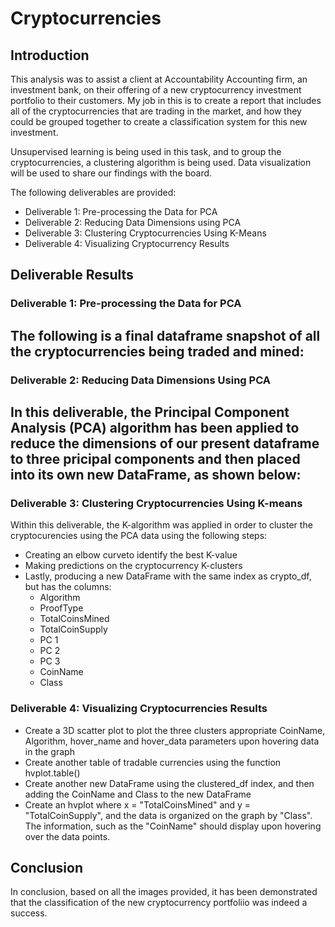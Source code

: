 # Cryptocurrencies

## Introduction

This analysis was to assist a client at Accountability Accounting firm, an investment bank, on their offering of a new cryptocurrency investment portfolio to their customers. My job in this is to create a report that includes all of the cryptocurrencies that are trading in the market, and how they could be grouped together to create a classification system for this new investment. 

Unsupervised learning is being used in this task, and to group the cryptocurrencies, a clustering algorithm is being used. Data visualization will be used to share our findings with the board.

The following deliverables are provided:
- Deliverable 1: Pre-processing the Data for PCA
- Deliverable 2: Reducing Data Dimensions using PCA
- Deliverable 3: Clustering Cryptocurrencies Using K-Means
- Deliverable 4: Visualizing Cryptocurrency Results

## Deliverable Results

### Deliverable 1: Pre-processing the Data for PCA

The following is a final dataframe snapshot of all the cryptocurrencies being traded and mined:
- 

### Deliverable 2: Reducing Data Dimensions Using PCA

In this deliverable, the Principal Component Analysis (PCA) algorithm has been applied to reduce the dimensions of our present dataframe to three pricipal components and then placed into its own new DataFrame, as shown below:
-

### Deliverable 3: Clustering Cryptocurrencies Using K-means

Within this deliverable, the K-algorithm was applied in order to cluster the cryptocurencies using the PCA data using the following steps:
- Creating an elbow curveto identify the best K-value
- Making predictions on the cryptocurrency K-clusters
- Lastly, producing a new DataFrame with the same index as crypto_df, but has the columns:
    - Algorithm
    - ProofType
    - TotalCoinsMined
    - TotalCoinSupply
    - PC 1
    - PC 2
    - PC 3
    - CoinName
    - Class

### Deliverable 4: Visualizing Cryptocurrencies Results

- Create a 3D scatter plot to plot the three clusters appropriate CoinName, Algorithm, hover_name and hover_data parameters upon hovering  data in the graph
- Create another table of tradable currencies using the function hvplot.table()
- Create another new DataFrame using the clustered_df index, and then adding the CoinName and Class to the new DataFrame
- Create an hvplot where x = "TotalCoinsMined" and y = "TotalCoinSupply", and the data is organized on the graph by "Class". The information, such as the "CoinName" should display upon hovering over the data points.


## Conclusion

In conclusion, based on all the images provided, it has been demonstrated that the classification of the new cryptocurrency portfoliio was indeed a success.

